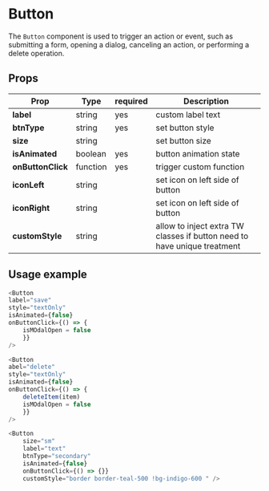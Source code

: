 # Button

The `Button` component is used to trigger an action or event, such as submitting a form, opening a dialog, canceling an action, or performing a delete operation.

## Props

| Prop              | Type     | required | Description                                                              |
| ----------------- | -------- | -------- | ------------------------------------------------------------------------ |
| **label**         | string   | yes      | custom label text                                                        |
| **btnType**       | string   | yes      | set button style                                                         |
| **size**          | string   |          | set button size                                                          |
| **isAnimated**    | boolean  | yes      | button animation state                                                   |
| **onButtonClick** | function | yes      | trigger custom function                                                  |
| **iconLeft**      | string   |          | set icon on left side of button                                          |
| **iconRight**     | string   |          | set icon on left side of button                                          |
| **customStyle**   | string   |          | allow to inject extra TW classes if button need to have unique treatment |

## Usage example

```js
<Button
label="save"
style="textOnly"
isAnimated={false}
onButtonClick={() => {
    isMOdalOpen = false
    }}
/>

<Button
abel="delete"
style="textOnly"
isAnimated={false}
onButtonClick={() => {
    deleteItem(item)
    isMOdalOpen = false
    }}
/>

<Button
	size="sm"
	label="text"
	btnType="secondary"
	isAnimated={false}
	onButtonClick={() => {}}
	customStyle="border border-teal-500 !bg-indigo-600 " />
```
